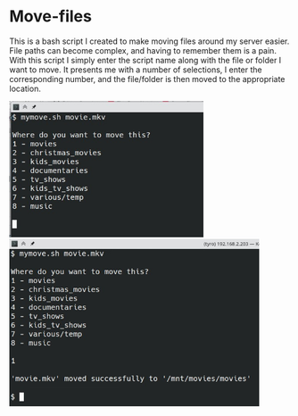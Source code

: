 # Move-files
This is a bash script I created to make moving files around my server easier.<br>
File paths can become complex, and having to remember them is a pain.
With this script I simply enter the script name along with the file or folder I want to move. It presents me with a number of selections, I enter the corresponding number, and the file/folder is then moved to the appropriate location.


<img src="preview_1.jpg" width="348">
<img src="preview_2.jpg" width="448">

